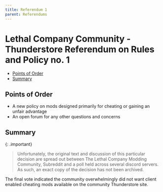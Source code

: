 ```yaml
---
title: Referendum 1
parent: Referendums
---
```


<h1> Lethal Company Community - Thunderstore Referendum on Rules and Policy no. 1 </h1>

- [Points of Order](#points-of-order)
- [Summary](#summary)

## Points of Order

- A new policy on mods designed primarily for cheating or gaining an unfair advantage
- An open forum for any other questions and concerns

## Summary

{: .important}
> Unfortunately, the original text and discussion of this particular decision are spread out between The Lethal Company Modding Community, Subreddit and a poll held across several discord servers. As such, an exact copy of the decision has not been archived.

The final vote indicated the community overwhelmingly did not want client enabled cheating mods available on the community Thunderstore site.